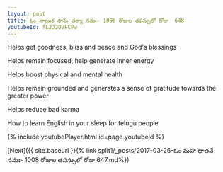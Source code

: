 ```yaml
---
layout: post
title: ఓం నాయిక సాను చర్యా నమః- 1008 రోజుల తపస్సులో రోజు  648
youtubeId: fL2J2OVFCPw
---
```

 
 
Helps get goodness, bliss and peace and God's blessings
 
Helps remain focused, help generate inner energy 
 
Helps boost physical and mental health 
 
Helps remain grounded and generates a sense of gratitude towards the greater power 
 
Helps reduce bad karma
 
How to learn English in your sleep for telugu people
 
 
 
 


{% include youtubePlayer.html id=page.youtubeId %}
 
[Next]({{ site.baseurl }}{% link split1/_posts/2017-03-26-ఓం మహా ధాతవే నమః- 1008 రోజుల తపస్సులో రోజు  647.md%})
 
